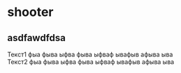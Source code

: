 # shooter

## asdfawdfdsa

Текст1 фыа фыва ыфва фыва ыфваф ывафыв афыва ыва  
Текст2 фыа фыва ыфва фыва ыфваф ывафыв афыва ыва

